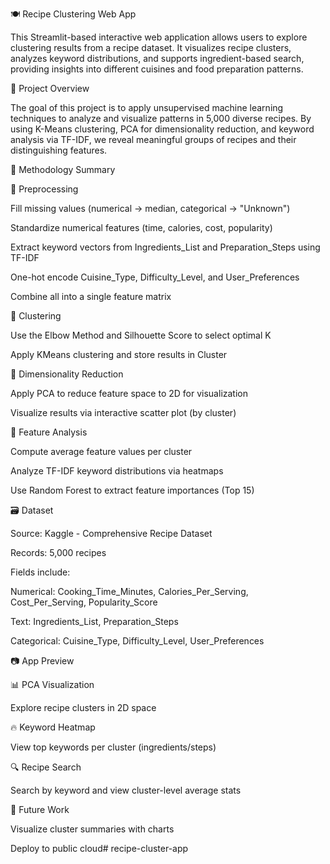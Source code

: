 🍽️ Recipe Clustering Web App

This Streamlit-based interactive web application allows users to explore clustering results from a recipe dataset. It visualizes recipe clusters, analyzes keyword distributions, and supports ingredient-based search, providing insights into different cuisines and food preparation patterns.



📌 Project Overview

The goal of this project is to apply unsupervised machine learning techniques to analyze and visualize patterns in 5,000 diverse recipes. By using K-Means clustering, PCA for dimensionality reduction, and keyword analysis via TF-IDF, we reveal meaningful groups of recipes and their distinguishing features.



🧠 Methodology Summary

🔹 Preprocessing

Fill missing values (numerical → median, categorical → "Unknown")

Standardize numerical features (time, calories, cost, popularity)

Extract keyword vectors from Ingredients_List and Preparation_Steps using TF-IDF

One-hot encode Cuisine_Type, Difficulty_Level, and User_Preferences

Combine all into a single feature matrix


🔹 Clustering

Use the Elbow Method and Silhouette Score to select optimal K

Apply KMeans clustering and store results in Cluster


🔹 Dimensionality Reduction

Apply PCA to reduce feature space to 2D for visualization

Visualize results via interactive scatter plot (by cluster)


🔹 Feature Analysis

Compute average feature values per cluster

Analyze TF-IDF keyword distributions via heatmaps

Use Random Forest to extract feature importances (Top 15)



🗃 Dataset

Source: Kaggle - Comprehensive Recipe Dataset

Records: 5,000 recipes

Fields include:

Numerical: Cooking_Time_Minutes, Calories_Per_Serving, Cost_Per_Serving, Popularity_Score

Text: Ingredients_List, Preparation_Steps

Categorical: Cuisine_Type, Difficulty_Level, User_Preferences


📷 App Preview


📊 PCA Visualization

Explore recipe clusters in 2D space

🔥 Keyword Heatmap

View top keywords per cluster (ingredients/steps)

🔍 Recipe Search

Search by keyword and view cluster-level average stats



🔮 Future Work

Visualize cluster summaries with charts

Deploy to public cloud#   r e c i p e - c l u s t e r - a p p  
 